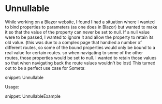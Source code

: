 # Unnullable

While working on a Blazor website, I found I had a situation where I wanted to bind properties to parameters (as one does in Blazor) but wanted to make it so that the value of the property can never be set to null. If a null value were to be passed, I wanted to ignore it and allow the property to retain its old value. (this was due to a complex page that handled a number of different routes, so some of the bound properties would only be bound to a real value for certain routes. so when navigating to some of the other routes, those properties would be set to null. I wanted to retain those values so that when navigating back the route values wouldn't be lost) This turned out to be a perfect use case for Someta:

snippet: Unnullable

Usage:

snippet: UnnullableExample